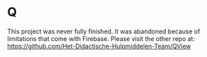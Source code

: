 # Q
This project was never fully finished.
It was abandoned because of limitations that come with Firebase.
Please visit the other repo at: https://github.com/Het-Didactische-Hulpmiddelen-Team/QView
